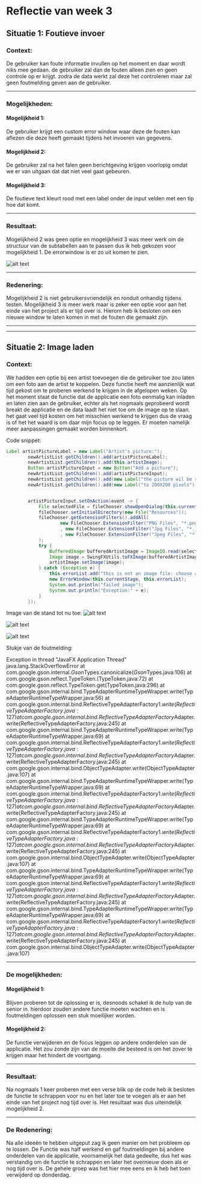 # Reflectie van week 3


## Situatie 1: Foutieve invoer

### Context:
De gebruiker kan foute informatie invullen op het moment en daar wordt niks mee gedaan. de gebruiker zal dan de fouten alleen zien en geen controle op er krijgt. zodra de data werkt zal deze het controleren maar zal geen foutmelding geven aan de gebruiker. 

---

### Mogelijkheden:
#### Mogelijkheid 1:
De gebruiker krijgt een custom error window waar deze de fouten kan aflezen die deze heeft gemaakt tijdens het invoeren van gegevens. 

#### Mogelijkheid 2:
De gebruiker zal na het falen geen berichtgeving krijgen voorlopig omdat we er van uitgaan dat dat niet veel gaat gebeuren. 

#### Mogelijkheid 3:
De foutieve text kleurt rood met een label onder de input velden met een tip hoe dat komt.

---
### Resultaat:
Mogelijkheid 2 was geen optie en mogelijkheid 3 was meer werk om de structuur van de subtabellen aan te passen dus ik heb gekozen voor mogelijkheid 1. De errorwindow is er zo uit komen te zien.

![alt text](errorwindow.png "Error Window")

---

### Redenering:
Mogelijkheid 2 is niet gebruikersvriendelijk en ronduit onhandig tijdens testen. Mogelijkheid 3 is meer werk maar is zeker een optie voor aan het einde van het project als er tijd over is. Hierom heb ik besloten om een nieuwe window te laten komen in met de fouten die gemaakt zijn. 

---
---

## Situatie 2: Image laden
### Context:
We hadden een optie bij een artist toevoegen die de gebruiker toe zou laten om een foto aan de artist te koppelen. Deze functie heeft me aanzienlijk wat tijd gekost om te proberen werkend te krijgen in de afgelopen weken. Op het moment staat de functie dat de applicatie een foto eenmalig kan inladen en laten zien aan de gebruiker, echter als het nogmaals geprobeerd wordt breakt de applicatie en de data laadt het niet toe om de image op te slaan. het gaat veel tijd kosten om het misschien werkend te krijgen dus de vraag is of het het waard is om daar mijn focus op te leggen. Er moeten namelijk meer aanpassingen gemaakt worden binnenkort.

Code snippet:

```Java
Label artistPictureLabel = new Label("Artist's picture:");
        newArtistList.getChildren().add(artistPictureLabel);
        newArtistList.getChildren().add(this.artistImage);
        Button artistPictureInput = new Button("Add a picture");
        newArtistList.getChildren().add(artistPictureInput);
        newArtistList.getChildren().add(new Label("the picture wil be resized"));
        newArtistList.getChildren().add(new Label("to 200X200 pixels"));


        artistPictureInput.setOnAction(event -> {
            File selectedFile = fileChooser.showOpenDialog(this.currentStage);
            fileChooser.setInitialDirectory(new File("Resources"));
            fileChooser.getExtensionFilters().addAll(
                    new FileChooser.ExtensionFilter("PNG Files", "*.png")
                    , new FileChooser.ExtensionFilter("Jpg Files", "*.jpg")
                    , new FileChooser.ExtensionFilter("Jpeg Files", "*.jpeg")
            );
            try {
                BufferedImage bufferedArtistImage = ImageIO.read(selectedFile);
                Image image = SwingFXUtils.toFXImage(bufferedArtistImage, null);
                artistImage.setImage(image);
            } catch (Exception e) {
                this.errorList.add("this is not an image file: choose a Jpeg/Jpg/PNG file");
                new ErrorWindow(this.currentStage, this.errorList);
                System.out.println("failed image");
                System.out.println("Exception:" + e);
            }
        });

``` 

Image van de stand tot nu toe:
![alt text](imageselect1.png "image selecting, before")

![alt text](imageselect2.png "image selecting, during")

![alt text](imageselect3.png "image selecting, after")


Stukje van de foutmelding:


Exception in thread "JavaFX Application Thread" java.lang.StackOverflowError
	at com.google.gson.internal.$Gson$Types.canonicalize($Gson$Types.java:106)
	at com.google.gson.reflect.TypeToken.<init>(TypeToken.java:72)
	at com.google.gson.reflect.TypeToken.get(TypeToken.java:296)
	at com.google.gson.internal.bind.TypeAdapterRuntimeTypeWrapper.write(TypeAdapterRuntimeTypeWrapper.java:56)
	at com.google.gson.internal.bind.ReflectiveTypeAdapterFactory$1.write(ReflectiveTypeAdapterFactory.java:127)
	at com.google.gson.internal.bind.ReflectiveTypeAdapterFactory$Adapter.write(ReflectiveTypeAdapterFactory.java:245)
	at com.google.gson.internal.bind.TypeAdapterRuntimeTypeWrapper.write(TypeAdapterRuntimeTypeWrapper.java:69)
	at com.google.gson.internal.bind.ReflectiveTypeAdapterFactory$1.write(ReflectiveTypeAdapterFactory.java:127)
	at com.google.gson.internal.bind.ReflectiveTypeAdapterFactory$Adapter.write(ReflectiveTypeAdapterFactory.java:245)
	at com.google.gson.internal.bind.ObjectTypeAdapter.write(ObjectTypeAdapter.java:107)
	at com.google.gson.internal.bind.TypeAdapterRuntimeTypeWrapper.write(TypeAdapterRuntimeTypeWrapper.java:69)
	at com.google.gson.internal.bind.ReflectiveTypeAdapterFactory$1.write(ReflectiveTypeAdapterFactory.java:127)
	at com.google.gson.internal.bind.ReflectiveTypeAdapterFactory$Adapter.write(ReflectiveTypeAdapterFactory.java:245)
	at com.google.gson.internal.bind.TypeAdapterRuntimeTypeWrapper.write(TypeAdapterRuntimeTypeWrapper.java:69)
	at com.google.gson.internal.bind.ReflectiveTypeAdapterFactory$1.write(ReflectiveTypeAdapterFactory.java:127)
	at com.google.gson.internal.bind.ReflectiveTypeAdapterFactory$Adapter.write(ReflectiveTypeAdapterFactory.java:245)
	at com.google.gson.internal.bind.ObjectTypeAdapter.write(ObjectTypeAdapter.java:107)
	at com.google.gson.internal.bind.TypeAdapterRuntimeTypeWrapper.write(TypeAdapterRuntimeTypeWrapper.java:69)
	at com.google.gson.internal.bind.ReflectiveTypeAdapterFactory$1.write(ReflectiveTypeAdapterFactory.java:127)
	at com.google.gson.internal.bind.ReflectiveTypeAdapterFactory$Adapter.write(ReflectiveTypeAdapterFactory.java:245)
	at com.google.gson.internal.bind.TypeAdapterRuntimeTypeWrapper.write(TypeAdapterRuntimeTypeWrapper.java:69)
	at com.google.gson.internal.bind.ReflectiveTypeAdapterFactory$1.write(ReflectiveTypeAdapterFactory.java:127)
	at com.google.gson.internal.bind.ReflectiveTypeAdapterFactory$Adapter.write(ReflectiveTypeAdapterFactory.java:245)
	at com.google.gson.internal.bind.ObjectTypeAdapter.write(ObjectTypeAdapter.java:107)


_____

### De mogelijkheden:

#### Mogelijkheid 1:
Blijven proberen tot de oplossing er is, desnoods schakel ik de hulp van de senior in. hierdoor zouden andere functie moeten wachten en is foutmeldingen oplossen een stuk moeilijker worden.


#### Mogelijkheid 2:
De functie verwijderen en de focus leggen op andere onderdelen van de applicatie. Het zou zonde zijn van de moeite die besteed is om het zover te krijgen maar het hindert de voortgang.

___
### Resultaat:

Na nogmaals 1 keer proberen met een verse blik op de code heb ik besloten de functie te schrappen voor nu en het later toe te voegen als er aan het einde van het project nog tijd over is. Het resultaat was dus uiteindelijk mogelijkheid 2. 


___
### De Redenering:

Na alle ideeën te hebben uitgeput zag ik geen manier om het probleem op te lossen. De Functie was half werkend en gaf foutmeldingen bij andere onderdelen van de applicatie, voornamelijk het data gedeelte, dus het was verstandig om de functie te schrappen en later het overnieuw doen als er nog tijd over is. De gehele groep was het hier mee eens en ik heb het toen verwijderd op donderdag.




